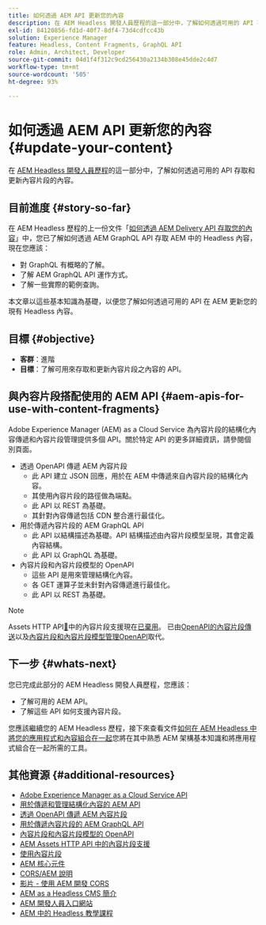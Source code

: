 ```yaml
---
title: 如何透過 AEM API 更新您的內容
description: 在 AEM Headless 開發人員歷程的這一部分中，了解如何透過可用的 API 存取和更新內容片段的內容。
exl-id: 84120856-fd1d-40f7-8df4-73d4cdfcc43b
solution: Experience Manager
feature: Headless, Content Fragments, GraphQL API
role: Admin, Architect, Developer
source-git-commit: 04d1f4f312c9cd256430a2134b308e45dde2c4d7
workflow-type: tm+mt
source-wordcount: '505'
ht-degree: 93%

---
```


# 如何透過 AEM API 更新您的內容 {#update-your-content}

在 [AEM Headless 開發人員歷程](overview.md)的這一部分中，了解如何透過可用的 API 存取和更新內容片段的內容。

## 目前進度 {#story-so-far}

在 AEM Headless 歷程的上一份文件「[如何透過 AEM Delivery API 存取您的內容](access-your-content.md)」中，您已了解如何透過 AEM GraphQL API 存取 AEM 中的 Headless 內容，現在您應該：

* 對 GraphQL 有概略的了解。
* 了解 AEM GraphQL API 運作方式。
* 了解一些實際的範例查詢。

本文章以這些基本知識為基礎，以便您了解如何透過可用的 API 在 AEM 更新您的現有 Headless 內容。

## 目標 {#objective}

* **客群**：進階
* **目標**：了解可用來存取和更新內容片段之內容的 API。

## 與內容片段搭配使用的 AEM API {#aem-apis-for-use-with-content-fragments}

Adobe Experience Manager (AEM) as a Cloud Service 為內容片段的結構化內容傳遞和內容片段管理提供多個 API。關於特定 API 的更多詳細資訊，請參閱個別頁面。

* 透過 OpenAPI 傳遞 AEM 內容片段
   * 此 API 建立 JSON 回應，用於在 AEM 中傳遞來自內容片段的結構化內容。
   * 其使用內容片段的路徑做為端點。
   * 此 API 以 REST 為基礎。
   * 其針對內容傳遞包括 CDN 整合進行最佳化。
* 用於傳遞內容片段的 AEM GraphQL API
   * 此 API 以結構描述為基礎。API 結構描述由內容片段模型呈現，其會定義內容結構。
   * 此 API 以 GraphQL 為基礎。
* 內容片段和內容片段模型的 OpenAPI
   * 這些 API 是用來管理結構化內容。
   * 各 GET 運算子並未針對內容傳遞進行最佳化。
   * 此 API 以 REST 為基礎。

>[!NOTE]
>
>Assets HTTP API[&#128279;](/help/assets/content-fragments/assets-api-content-fragments.md)中的內容片段支援現在[已棄用](/help/release-notes/deprecated-removed-features.md)。 已由[OpenAPI的內容片段傳送](/help/headless/aem-content-fragment-delivery-with-openapi.md)以及[內容片段和內容片段模型管理OpenAPI](/help/headless/content-fragment-openapis.md)取代。

## 下一步 {#whats-next}

您已完成此部分的 AEM Headless 開發人員歷程，您應該：

* 了解可用的 AEM API。
* 了解這些 API 如何支援內容片段。

您應該繼續您的 AEM Headless 歷程，接下來查看文件[如何在 AEM Headless 中將您的應用程式和內容組合在一起](put-it-all-together.md)您將在其中熟悉 AEM 架構基本知識和將應用程式組合在一起所需的工具。

## 其他資源 {#additional-resources}

* [Adobe Experience Manager as a Cloud Service API](https://developer.adobe.com/experience-cloud/experience-manager-apis/)
* [用於傳遞和管理結構化內容的 AEM API](/help/headless/apis-headless-and-content-fragments.md)
* [透過 OpenAPI 傳遞 AEM 內容片段](/help/headless/aem-content-fragment-delivery-with-openapi.md)
* [用於傳遞內容片段的 AEM GraphQL API](/help/headless/graphql-api/content-fragments.md)
* [內容片段和內容片段模型的 OpenAPI](/help/headless/content-fragment-openapis.md)
* [AEM Assets HTTP API 中的內容片段支援](/help/assets/content-fragments/assets-api-content-fragments.md)
* [使用內容片段](/help/sites-cloud/administering/content-fragments/overview.md)
* [AEM 核心元件](https://experienceleague.adobe.com/docs/experience-manager-core-components/using/introduction.html?lang=zh-Hant)
* [CORS/AEM 說明](https://helpx.adobe.com/tw/experience-manager/kt/platform-repository/using/cors-security-article-understand.html)
* [影片 - 使用 AEM 開發 CORS](https://helpx.adobe.com/tw/experience-manager/kt/platform-repository/using/cors-security-technical-video-develop.html)
* [AEM as a Headless CMS 簡介](/help/headless/introduction.md)
* [AEM 開發人員入口網站](https://experienceleague.adobe.com/landing/experience-manager/headless/developer.html?lang=zh-Hant)
* [AEM 中的 Headless 教學課程](https://experienceleague.adobe.com/docs/experience-manager-learn/getting-started-with-aem-headless/overview.html?lang=zh-Hant)
